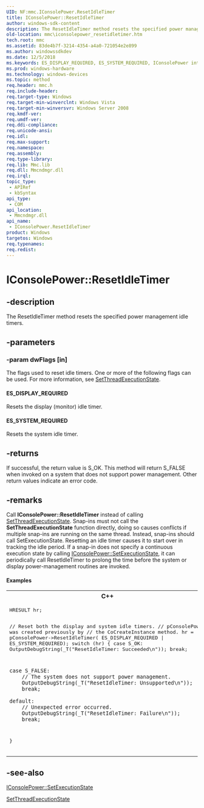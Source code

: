 ```yaml
---
UID: NF:mmc.IConsolePower.ResetIdleTimer
title: IConsolePower::ResetIdleTimer
author: windows-sdk-content
description: The ResetIdleTimer method resets the specified power management idle timers.
old-location: mmc\iconsolepower_resetidletimer.htm
tech.root: mmc
ms.assetid: 83de4b7f-3214-4354-a4a0-721054e2e899
ms.author: windowssdkdev
ms.date: 12/5/2018
ms.keywords: ES_DISPLAY_REQUIRED, ES_SYSTEM_REQUIRED, IConsolePower interface [MMC],ResetIdleTimer method, IConsolePower.ResetIdleTimer, IConsolePower::ResetIdleTimer, ResetIdleTimer, ResetIdleTimer method [MMC], ResetIdleTimer method [MMC],IConsolePower interface, _slate_iconsolepower_resetidletimer, mmc.iconsolepower_resetidletimer, mmc/IConsolePower::ResetIdleTimer
ms.prod: windows-hardware
ms.technology: windows-devices
ms.topic: method
req.header: mmc.h
req.include-header: 
req.target-type: Windows
req.target-min-winverclnt: Windows Vista
req.target-min-winversvr: Windows Server 2008
req.kmdf-ver: 
req.umdf-ver: 
req.ddi-compliance: 
req.unicode-ansi: 
req.idl: 
req.max-support: 
req.namespace: 
req.assembly: 
req.type-library: 
req.lib: Mmc.lib
req.dll: Mmcndmgr.dll
req.irql: 
topic_type:
 - APIRef
 - kbSyntax
api_type:
 - COM
api_location:
 - Mmcndmgr.dll
api_name:
 - IConsolePower.ResetIdleTimer
product: Windows
targetos: Windows
req.typenames: 
req.redist: 
---
```


# IConsolePower::ResetIdleTimer


## -description


The 
ResetIdleTimer method resets the specified power management idle timers.


## -parameters




### -param dwFlags [in]

The flags used to reset idle timers. One or more of the following flags can be used. For more information, see 
<a href="https://msdn.microsoft.com/9214ea84-7636-4a78-91fd-a5a5da8199a1">SetThreadExecutionState</a>.



#### ES_DISPLAY_REQUIRED

Resets the display (monitor) idle timer.



#### ES_SYSTEM_REQUIRED

Resets the system idle timer.


## -returns



If successful, the return value is S_OK. This method will return S_FALSE when invoked on a system that does not support power management. Other return values indicate an error code.




## -remarks



Call <b>IConsolePower::ResetIdleTimer</b> instead of calling 
<a href="https://msdn.microsoft.com/9214ea84-7636-4a78-91fd-a5a5da8199a1">SetThreadExecutionState</a>. Snap-ins must not call the <b>SetThreadExecutionState</b> function directly, doing so causes conflicts if multiple snap-ins are running on the same thread. Instead, snap-ins should call 
SetExecutionState. Resetting an idle timer causes it to start over in tracking the idle period. If a snap-in does not specify a continuous execution state by calling <a href="https://msdn.microsoft.com/1fbdc155-ea95-43b6-8aea-f47ff0c89859">IConsolePower::SetExecutionState</a>, it can periodically call 
ResetIdleTimer to prolong the time before the system or display power-management routines are invoked.


#### Examples

<div class="code"><span codelanguage="ManagedCPlusPlus"><table>
<tr>
<th>C++</th>
</tr>
<tr>
<td>
<pre>HRESULT hr;

// Reset both the display and system idle timers.
// pConsolePower was created previously by
// the CoCreateInstance method.
hr = pConsolePower-&gt;ResetIdleTimer(
             ES_DISPLAY_REQUIRED | ES_SYSTEM_REQUIRED);
switch (hr)
{
    case S_OK:
        OutputDebugString(_T("ResetIdleTimer: Succeeded\n"));
        break;

    case S_FALSE:
        // The system does not support power management.
        OutputDebugString(_T("ResetIdleTimer: Unsupported\n"));
        break;

    default:
        // Unexpected error occurred.
        OutputDebugString(_T("ResetIdleTimer: Failure\n"));
        break;
}</pre>
</td>
</tr>
</table></span></div>



## -see-also




<a href="https://msdn.microsoft.com/1fbdc155-ea95-43b6-8aea-f47ff0c89859">IConsolePower::SetExecutionState</a>



<a href="https://msdn.microsoft.com/9214ea84-7636-4a78-91fd-a5a5da8199a1">SetThreadExecutionState</a>
 

 

